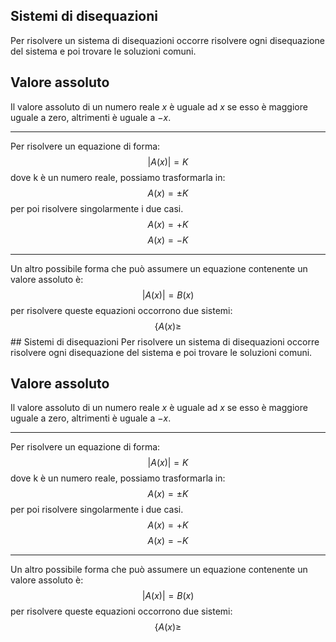 ## Sistemi di disequazioni
Per risolvere un sistema di disequazioni occorre risolvere ogni disequazione del sistema e poi trovare le soluzioni comuni.

## Valore assoluto
Il valore assoluto di un numero reale $x$ è uguale ad $x$ se esso è maggiore uguale a zero, altrimenti è uguale a $-x$.

---
Per risolvere un equazione di forma:
$$ |A(x)| = K $$
dove k è un numero reale, possiamo trasformarla in:
$$ A(x) = \pm K $$
per poi risolvere singolarmente i due casi.
$$ A(x) = + K $$ $$ A(x) = - K $$

---
Un altro possibile forma che può assumere un equazione contenente un valore assoluto è:
$$ |A(x)| = B(x) $$
per risolvere queste equazioni occorrono due sistemi:
$$ \{ A(x) \ge  $$## Sistemi di disequazioni
Per risolvere un sistema di disequazioni occorre risolvere ogni disequazione del sistema e poi trovare le soluzioni comuni.

## Valore assoluto
Il valore assoluto di un numero reale $x$ è uguale ad $x$ se esso è maggiore uguale a zero, altrimenti è uguale a $-x$.

---
Per risolvere un equazione di forma:
$$ |A(x)| = K $$
dove k è un numero reale, possiamo trasformarla in:
$$ A(x) = \pm K $$
per poi risolvere singolarmente i due casi.
$$ A(x) = + K $$ $$ A(x) = - K $$

---
Un altro possibile forma che può assumere un equazione contenente un valore assoluto è:
$$ |A(x)| = B(x) $$
per risolvere queste equazioni occorrono due sistemi:
$$ \{ A(x) \ge  $$
